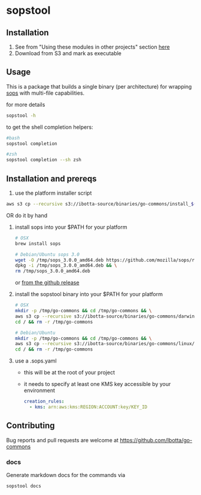 # sopstool

## Installation

1. See from "Using these modules in other projects" section [here](https://github.com/Ibotta/go-commons#using-these-modules-in-other-projects)
1. Download from S3 and mark as executable

## Usage

This is a package that builds a single binary (per architecture) for wrapping [sops](https://github.com/mozilla/sops) with multi-file capabilities.

for more details

```sh
sopstool -h
```

to get the shell completion helpers:

```sh
#bash
sopstool completion
```

```sh
#zsh
sopstool completion --sh zsh
```

## Installation and prereqs

1. use the platform installer script

  ```sh
  aws s3 cp --recursive s3://ibotta-source/binaries/go-commons/install_$(uname | tr '[:upper:]' '[:lower:]') /tmp/go-common-install && /tmp/go-common-install
  ```

OR do it by hand

1. install sops into your $PATH for your platform

    ```sh
    # OSX
    brew install sops
    ```

    ```sh
    # Debian/Ubuntu sops 3.0
    wget -O /tmp/sops_3.0.0_amd64.deb https://github.com/mozilla/sops/releases/download/3.0.0/sops_3.0.0_amd64.deb && \
    dpkg -i /tmp/sops_3.0.0_amd64.deb && \
    rm /tmp/sops_3.0.0_amd64.deb
    ```

    or [from the github release](https://github.com/mozilla/sops/releases)

1. install the sopstool binary into your $PATH for your platform

    ```sh
    # OSX
    mkdir -p /tmp/go-commons && cd /tmp/go-commons && \
    aws s3 cp --recursive s3://ibotta-source/binaries/go-commons/darwin/amd64/ . && sudo install -t /usr/local/bin -v * && \
    cd / && rm -r /tmp/go-commons
    ```

    ```sh
    # Debian/Ubuntu
    mkdir -p /tmp/go-commons && cd /tmp/go-commons && \
    aws s3 cp --recursive s3://ibotta-source/binaries/go-commons/linux/amd64/ . && sudo install -t /usr/local/bin -v * && \
    cd / && rm -r /tmp/go-commons
    ```

1. use a .sops.yaml
    * this will be at the root of your project
    * it needs to specify at least one KMS key accessible by your environment

        ```yaml
        creation_rules:
          - kms: arn:aws:kms:REGION:ACCOUNT:key/KEY_ID
        ```

## Contributing

Bug reports and pull requests are welcome at <https://github.com/Ibotta/go-commons>

### docs

Generate markdown docs for the commands via

```sh
sopstool docs
```
